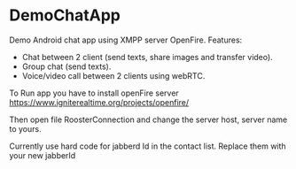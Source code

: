 # DemoChatApp
Demo Android chat app using XMPP server OpenFire.
Features:
- Chat between 2 client (send texts, share images and transfer video).
- Group chat (send texts).
- Voice/video call between 2 clients using webRTC.

To Run app you have to install openFire server 
https://www.igniterealtime.org/projects/openfire/

Then open file RoosterConnection and change the server host, server name to yours.

Currently use hard code for jabberd Id in the contact list. Replace them with your new jabberId 
